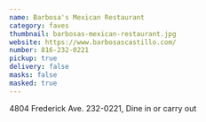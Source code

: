 ```yaml
---
name: Barbosa's Mexican Restaurant
category: faves
thumbnail: barbosas-mexican-restaurant.jpg
website: https://www.barbosascastillo.com/
number: 816-232-0221
pickup: true
delivery: false
masks: false
masked: true
---
```


4804 Frederick Ave. 232-0221, Dine in or carry out
